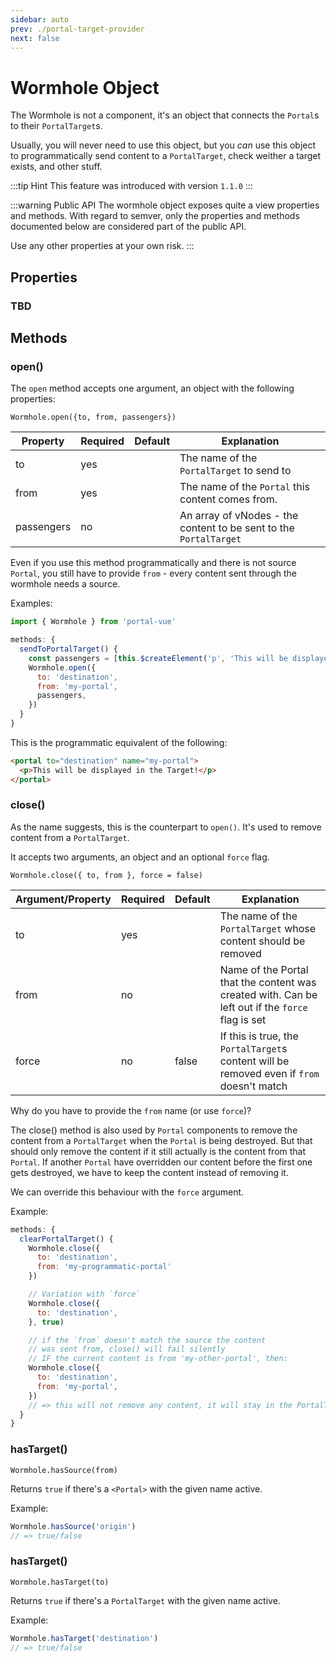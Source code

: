 ```yaml
---
sidebar: auto
prev: ./portal-target-provider
next: false
---
```


# Wormhole Object

The Wormhole is not a component, it's an object that connects the `Portal`s to their `PortalTarget`s.

Usually, you will never need to use this object, but you _can_ use this object to programmatically send content to a `PortalTarget`, check weither a target exists, and other stuff.

:::tip Hint
This feature was introduced with version `1.1.0`
:::

:::warning Public API
The wormhole object exposes quite a view properties and methods. With regard to semver, only the properties and methods documented below are considered part of the public API.

Use any other properties at your own risk.
:::

## Properties

### TBD

## Methods

### open()

The `open` method accepts one argument, an object with the following properties:

`Wormhole.open({to, from, passengers})`

| Property   | Required | Default | Explanation                                                       |
| ---------- | -------- | ------- | ----------------------------------------------------------------- |
| to         | yes      |         | The name of the `PortalTarget` to send to                         |
| from       | yes      |         | The name of the `Portal` this content comes from.                 |
| passengers | no       |         | An array of vNodes - the content to be sent to the `PortalTarget` |

Even if you use this method programmatically and there is not source `Portal`, you still have to provide `from` - every content sent through the wormhole needs a source.

Examples:

```javascript
import { Wormhole } from 'portal-vue'

methods: {
  sendToPortalTarget() {
    const passengers = [this.$createElement('p', 'This will be displayed in the Target!')]
    Wormhole.open({
      to: 'destination',
      from: 'my-portal',
      passengers,
    })
  }
}
```

This is the programmatic equivalent of the following:

```html
<portal to="destination" name="my-portal">
  <p>This will be displayed in the Target!</p>
</portal>
```

### close()

As the name suggests, this is the counterpart to `open()`. It's used to remove content from a `PortalTarget`.

It accepts two arguments, an object and an optional `force` flag.

`Wormhole.close({ to, from }, force = false)`

| Argument/Property | Required | Default | Explanation                                                                                      |
| ----------------- | -------- | ------- | ------------------------------------------------------------------------------------------------ |
| to                | yes      |         | The name of the `PortalTarget` whose content should be removed                                   |
| from              | no       |         | Name of the Portal that the content was created with. Can be left out if the `force` flag is set |
| force             | no       | false   | If this is true, the `PortalTarget`s content will be removed even if `from` doesn't match        |

Why do you have to provide the `from` name (or use `force`)?

The close() method is also used by `Portal` components to remove the content from a `PortalTarget` when the `Portal` is being destroyed. But that should only remove the content if it still actually is the content from that `Portal`. If another `Portal` have overridden our content before the first one gets destroyed, we have to keep the content instead of removing it.

We can override this behaviour with the `force` argument.

Example:

```javascript
methods: {
  clearPortalTarget() {
    Wormhole.close({
      to: 'destination',
      from: 'my-programmatic-portal'
    })

    // Variation with `force`
    Wormhole.close({
      to: 'destination',
    }, true)

    // if the `from` doesn't match the source the content
    // was sent from, close() will fail silently
    // IF the current content is from 'my-other-portal', then:
    Wormhole.close({
      to: 'destination',
      from: 'my-portal',
    })
    // => this will not remove any content, it will stay in the PortalTarget
  }
}
```

### hasTarget() <Badge text="2.0.0+"/>

`Wormhole.hasSource(from)`

Returns `true` if there's a `<Portal>` with the given name active.

Example:

```javascript
Wormhole.hasSource('origin')
// => true/false
```

### hasTarget() <Badge text="changed in 2.0.0" type=Warning>

`Wormhole.hasTarget(to)`

Returns `true` if there's a `PortalTarget` with the given name active.

Example:

```javascript
Wormhole.hasTarget('destination')
// => true/false
```
